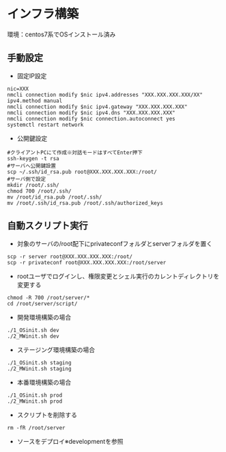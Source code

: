 # インフラ構築
環境：centos7系でOSインストール済み
## 手動設定
- 固定IP設定
```
nic=XXX 
nmcli connection modify $nic ipv4.addresses "XXX.XXX.XXX.XXX/XX" ipv4.method manual
nmcli connection modify $nic ipv4.gateway "XXX.XXX.XXX.XXX"
nmcli connection modify $nic ipv4.dns "XXX.XXX.XXX.XXX"
nmcli connection modify $nic connection.autoconnect yes
systemctl restart network
```

- 公開鍵設定
```
#クライアントPCにて作成※対話モードはすべてEnter押下
ssh-keygen -t rsa
#サーバへ公開鍵設置
scp ~/.ssh/id_rsa.pub root@XXX.XXX.XXX.XXX:/root/
#サーバ側で設定
mkdir /root/.ssh/
chmod 700 /root/.ssh/
mv /root/id_rsa.pub /root/.ssh/
mv /root/.ssh/id_rsa.pub /root/.ssh/authorized_keys
```

## 自動スクリプト実行
- 対象のサーバの/root配下にprivateconfフォルダとserverフォルダを置く
```
scp -r server root@XXX.XXX.XXX.XXX:/root/
scp -r privateconf root@XXX.XXX.XXX.XXX:/root/server
```

- rootユーザでログインし、権限変更とシェル実行のカレントディレクトリを変更する
```
chmod -R 700 /root/server/*
cd /root/server/script/
```
- 開発環境構築の場合
```
./1_OSinit.sh dev
./2_MWinit.sh dev
```
- ステージング環境構築の場合
```
./1_OSinit.sh staging
./2_MWinit.sh staging
```
- 本番環境構築の場合
```
./1_OSinit.sh prod
./2_MWinit.sh prod
```

- スクリプトを削除する
```
rm -fR /root/server
```
- ソースをデプロイ※developmentを参照

